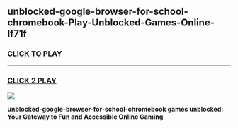 
## unblocked-google-browser-for-school-chromebook-Play-Unblocked-Games-Online-lf71f
<h3>
<a href="https://premium76.site?title=unblocked-google-browser-for-school-chromebook&ref=25A">CLICK TO PLAY</a></h3>
<hr>

<h3>
<a href="https://premium76.site?title=unblocked-google-browser-for-school-chromebook&ref=25A">CLICK 2 PLAY</a>
  
</h3>

<a href="https://premium76.site?title=unblocked-google-browser-for-school-chromebook&ref=25A"><img src="https://clearcache.store/games.png"></a>


**unblocked-google-browser-for-school-chromebook games unblocked: Your Gateway to Fun and Accessible Online Gaming**
